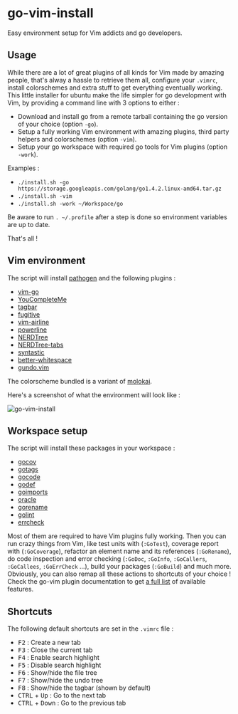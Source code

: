 # go-vim-install
Easy environment setup for Vim addicts and go developers.

## Usage

While there are a lot of great plugins of all kinds for Vim made by amazing people, that's alway a hassle to retrieve them all, configure your `.vimrc`, install colorschemes and extra stuff to get everything eventually working. This little installer for ubuntu make the life simpler for go development with Vim, by providing a command line with 3 options to either :
- Download and install go from a remote tarball containing the go version of your choice (option `-go`).
- Setup a fully working Vim environment with amazing plugins, third party helpers and colorschemes (option `-vim`).
- Setup your go workspace with required go tools for Vim plugins (option `-work`).

Examples :

- `./install.sh -go https://storage.googleapis.com/golang/go1.4.2.linux-amd64.tar.gz`
- `./install.sh -vim`
- `./install.sh -work ~/Workspace/go`

Be aware to run `. ~/.profile` after a step is done so environment variables are up to date.

That's all !

## Vim environment

The script will install [pathogen](https://github.com/tpope/vim-pathogen) and the following plugins :

- [vim-go](https://github.com/fatih/vim-go)
- [YouCompleteMe](https://github.com/Valloric/YouCompleteMe)
- [tagbar](https://github.com/majutsushi/tagbar)
- [fugitive](https://github.com/tpope/vim-fugitive)
- [vim-airline](https://github.com/bling/vim-airline)
- [powerline](https://github.com/powerline/powerline)
- [NERDTree](https://github.com/scrooloose/nerdtree)
- [NERDTree-tabs](https://github.com/jistr/vim-nerdtree-tabs)
- [syntastic](https://github.com/scrooloose/syntastic)
- [better-whitespace](https://github.com/ntpeters/vim-better-whitespace)
- [gundo.vim](https://github.com/sjl/gundo.vim)

The colorscheme bundled is a variant of [molokai](https://github.com/fatih/molokai).

Here's a screenshot of what the environment will look like :

![go-vim-install](https://raw.githubusercontent.com/xlucas/go-vim-install/master/screenshot.png)

## Workspace setup

The script will install these packages in your workspace :
- [gocov](https://github.com/axw/gocov)
- [gotags](https://github.com/jstemmer/gotags)
- [gocode](https://github.com/nsf/gocode)
- [godef](https://github.com/rogpeppe/godef)
- [goimports](https://golang.org/x/tools/cmd/goimports)
- [oracle](https://golang.org/x/tools/cmd/oracle)
- [gorename](https://golang.org/x/tools/cmd/gorename)
- [golint](https://github.com/golang/lint)
- [errcheck](https://github.com/kisielk/errcheck)

Most of them are required to have Vim plugins fully working. Then you can run crazy things from Vim, like test units with (`:GoTest`), coverage report with (`:GoCoverage`), refactor an element name and its references (`:GoRename`), do code inspection and error checking (`:GoDoc`, `:GoInfo`, `:GoCallers`, `:GoCallees`, `:GoErrCheck` ...), build your packages (`:GoBuild`) and much more. Obviously, you can also remap all these actions to shortcuts of your choice ! Check the go-vim plugin documentation to get [a full list](https://github.com/fatih/vim-go/blob/master/doc/vim-go.txt) of available features.

## Shortcuts

The following default shortcuts are set in the `.vimrc` file :

- <kbd>F2</kbd> : Create a new tab
- <kbd>F3</kbd> : Close the current tab
- <kbd>F4</kbd> : Enable search highlight
- <kbd>F5</kbd> : Disable search highlight
- <kbd>F6</kbd> : Show/hide the file tree
- <kbd>F7</kbd> : Show/hide the undo tree
- <kbd>F8</kbd> : Show/hide the tagbar (shown by default)
- <kbd>CTRL</kbd> + <kbd>Up</kbd> : Go to the next tab
- <kbd>CTRL</kbd> + <kbd>Down</kbd> : Go to the previous tab

